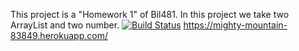 This project is a "Homework 1" of Bil481.
In this project we take two ArrayList and two number.
[![Build Status](https://travis-ci.com/SemihCatal/myDemoApp.svg?branch=master)](https://travis-ci.com/SemihCatal/myDemoApp)
https://mighty-mountain-83849.herokuapp.com/